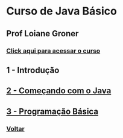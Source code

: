 # Curso de Java Básico

## Prof Loiane Groner

### [Click aqui para acessar o curso](https://loiane.training/curso/java-basico)

## 1 - Introdução

## [2 - Começando com o Java](https://github.com/lex4brao/01.CURSOS.E.ESTUDOS/blob/main/03.JAVA.-.LOIANE.GRONER/01.JAVA.BASICO/2%20-%20Come%C3%A7ando%20com%20o%20Java/README.md)

## [3 - Programação Básica](https://github.com/lex4brao/01.CURSOS.E.ESTUDOS/blob/main/03.JAVA.-.LOIANE.GRONER/01.JAVA.BASICO/3%20-%20Programa%C3%A7%C3%A3o%20B%C3%A1sica/README.md)

### [Voltar](https://github.com/lex4brao/01.CURSOS.E.ESTUDOS/tree/main/02.JAVA.-.LOIANE.GRONER)
